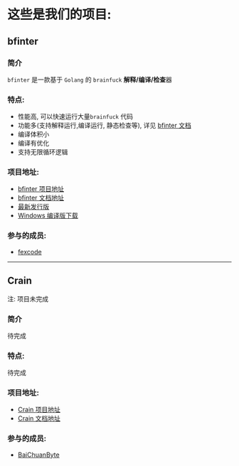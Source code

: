 # 这些是我们的项目:

## bfinter

### 简介
`bfinter` 是一款基于 `Golang` 的 `brainfuck` **解释/编译/检查**器

### 特点:
- 性能高, 可以快速运行大量`brainfuck` 代码
- 功能多(支持解释运行,编译运行, 静态检查等), 详见 [bfinter 文档](../projects/bfinter/README.md)
- 编译体积小
- 编译有优化
- 支持无限循环逻辑

### 项目地址: 
- [bfinter 项目地址](https://github.com/xnors/bfinter)
- [bfinter 文档地址](../projects/bfinter/README.md)
- [最新发行版](https://github.com/xnors/bfinter/releases/tag/v1.0.0)
- [Windows 编译版下载](https://github.com/xnors/bfinter/releases/download/v1.0.0/bfinter.exe)

### 参与的成员:
- [fexcode](https://github.com/fexcode)


---


## Crain
注: 项目未完成

### 简介
<!-- TODO: 简介 -->
待完成

### 特点:
<!-- TODO: 特点 -->
待完成


### 项目地址: 
- [Crain 项目地址](https://github.com/xnors/Crain)
- [Crain 文档地址](../projects/Crain/README.md)

### 参与的成员:
- [BaiChuanByte](https://github.com/BaiChuanByte)
